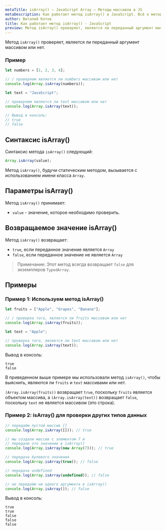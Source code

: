 ```yaml
---
metaTitle: isArray() – JavaScript Array – Методы массивов в JS
metaDescription: Как работает метод isArray() в JavaScript. Всё о методах работы с массивами в JavaScript | База знаний PurpleSchool
author: Виталий Котов
title: Как работает метод isArray() - JavaScript
preview: Метод isArray() проверяет, является ли переданный аргумент массивом или нет...
---
```


Метод `isArray()` проверяет, является ли переданный аргумент массивом или нет.

### Пример

```javascript
let numbers = [1, 2, 3, 4];

// / проверяем является ли numbers массивом или нет
console.log(Array.isArray(numbers));

let text = "JavaScript";

// проверяем является ли text массивом или нет
console.log(Array.isArray(text));

// Вывод в консоль:
// true
// false
```

## Синтаксис isArray()

Синтаксис метода `isArray()` следующий:

```javascript
Array.isArray(value);
```

Метод `isArray()`, будучи статическим методом, вызывается с использованием имени класса `Array`.

## Параметры isArray()

Метод `isArray()` принимает:

- `value` - значение, которое необходимо проверить.

## Возвращаемое значение isArray()

Метод `isArray()` возвращает:

- `true`, если переданное значение является `Array`
- `false`, если переданное значение не является `Array`

> Примечание: Этот метод всегда возвращает `false` для экземпляров `TypedArray`.

## Примеры

### Пример 1: Используем метод isArray()

```javascript
let fruits = ["Apple", "Grapes", "Banana"];

// / проверка того, является ли fruits массивом или нет
console.log(Array.isArray(fruits));

let text = "Apple";

// проверка того, является ли text массивом или нет
console.log(Array.isArray(text));
```

Вывод в консоль:

```
true
false
```

В приведенном выше примере мы использовали метод `isArray()`, чтобы выяснить, являются ли `fruits` и `text` массивами или нет.

`(Array.isArray(fruits))` возвращает `true`, поскольку `fruits` является объектом массива, а `(Array.isArray(text))` возвращает `false`, поскольку `text` не является массивом (это строка).

### Пример 2: isArray() для проверки других типов данных

```javascript
// передаём пустой массив []
console.log(Array.isArray([])); // true

// мы создали массив с элементом 7 и
// передали это значение в isArray()
console.log(Array.isArray(new Array(7))); // true

// передача булевого значения
console.log(Array.isArray(true)); // false

// передача undefined
console.log(Array.isArray(undefined)); // false

// не передаём ни одного аргумента в isArray()
console.log(Array.isArray()); // false
```

Вывод в консоль:

```
true
true
false
false
false
```

